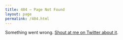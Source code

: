 ```yaml
---
title: 404 — Page Not Found
layout: page
permalink: /404.html
---
```


Something went wrong. [Shout at me on Twitter about it](http://twitter.com/rmlewisuk).